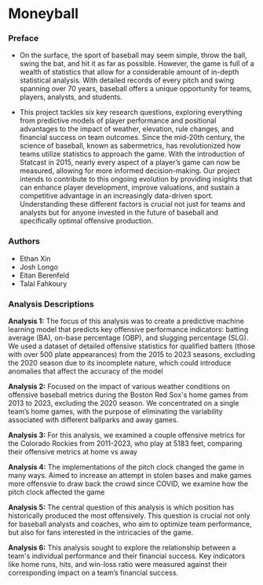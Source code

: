# Moneyball

### Preface
- On the surface, the sport of baseball may seem simple, throw the ball, swing the bat, and hit it as far as possible. However, the game is full of a wealth of statistics that allow for a considerable amount of in-depth statistical analysis. With detailed records of every pitch and swing spanning over 70 years, baseball offers a unique opportunity for teams, players, analysts, and students.

- This project tackles six key research questions, exploring everything from predictive models of player performance and positional advantages to the impact of weather, elevation, rule changes, and financial success on team outcomes. Since the mid-20th century, the science of baseball, known as sabermetrics, has revolutionized how teams utilize statistics to approach the game. With the introduction of Statcast in 2015, nearly every aspect of a player’s game can now be measured, allowing for more informed decision-making. Our project intends to contribute to this ongoing evolution by providing insights that can enhance player development, improve valuations, and sustain a competitive advantage in an increasingly data-driven sport. Understanding these different factors is crucial not just for teams and analysts but for anyone invested in the future of baseball and specifically optimal offensive production.  

### Authors
- Ethan Xin
- Josh Longo
- Eitan Berenfeld
- Talal Fahkoury
### Analysis Descriptions
**Analysis 1:** The focus of this analysis was to create a predictive machine learning model that predicts key offensive performance indicators: batting average (BA), on-base percentage (OBP), and slugging percentage (SLG). We used a dataset of detailed offensive statistics for qualified batters (those with over 500 plate appearances) from the 2015 to 2023 seasons, excluding the 2020 season due to its incomplete nature, which could introduce anomalies that affect the accuracy of the model

**Analysis 2:** Focused on the impact of various weather conditions on offensive baseball metrics during the Boston Red Sox's home games from 2013 to 2023, excluding the 2020 season. We concentrated on a single team’s home games, with the purpose of eliminating the variability associated with different ballparks and away games.

**Analysis 3:** For this analysis, we examined a couple offensive metrics for the  Colorado Rockies from 2011-2023, who play at 5183 feet, comparing their offensive metrics at home vs away

**Analysis 4:** The implementations of the pitch clock changed the game in many ways. Aimed to increase an attempt in stolen bases and make games more offensvie to draw back the crowd since COVID, we examine how the pitch clock affected the game

**Analysis 5:** The central question of this analysis is which position has historically produced the most offensively. This question is crucial not only for baseball analysts and coaches, who aim to optimize team performance, but also for fans interested in the intricacies of the game. 

**Analysis 6:** This analysis sought to explore the relationship between a team's individual performance and their financial success. Key indicators like home runs, hits, and win-loss ratio were measured against their corresponding impact on a team’s financial success.
